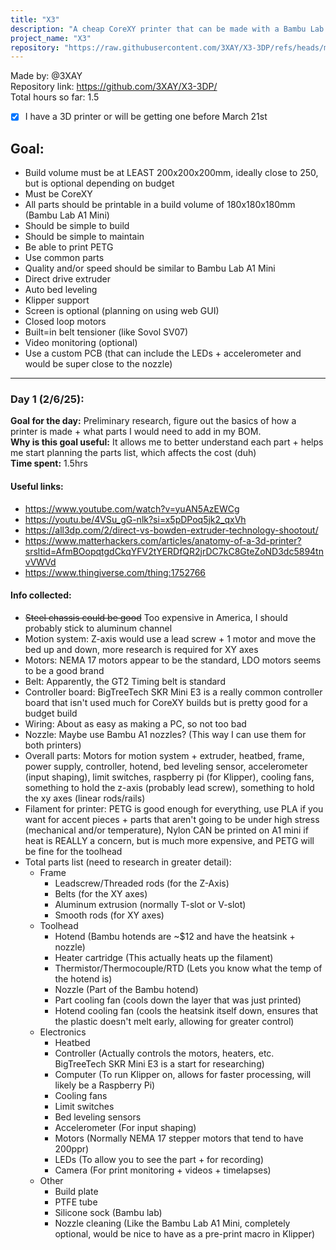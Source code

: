```yaml
---
title: "X3"
description: "A cheap CoreXY printer that can be made with a Bambu Lab A1 Mini"
project_name: "X3"
repository: "https://raw.githubusercontent.com/3XAY/X3-3DP/refs/heads/main/JOURNAL.md"
---
```

Made by: @3XAY <br>
Repository link: https://github.com/3XAY/X3-3DP/ <br>
Total hours so far: 1.5


* [X] I have a 3D printer or will be getting one before March 21st


## Goal:
- Build volume must be at LEAST 200x200x200mm, ideally close to 250, but is optional depending on budget
- Must be CoreXY
- All parts should be printable in a build volume of 180x180x180mm (Bambu Lab A1 Mini)
- Should be simple to build
- Should be simple to maintain
- Be able to print PETG
- Use common parts
- Quality and/or speed should be similar to Bambu Lab A1 Mini
- Direct drive extruder
- Auto bed leveling
- Klipper support
- Screen is optional (planning on using web GUI)
- Closed loop motors
- Built=in belt tensioner (like Sovol SV07)
- Video monitoring (optional)
- Use a custom PCB (that can include the LEDs + accelerometer and would be super close to the nozzle)

***
### Day 1 (2/6/25):
**Goal for the day:** Preliminary research, figure out the basics of how a printer is made + what parts I would need to add in my BOM. <br>
**Why is this goal useful:** It allows me to better understand each part + helps me start planning the parts list, which affects the cost (duh) <br>
**Time spent:** 1.5hrs

#### Useful links:
- https://www.youtube.com/watch?v=yuAN5AzEWCg
- https://youtu.be/4VSu_gG-nlk?si=x5pDPoq5jk2_qxVh
- https://all3dp.com/2/direct-vs-bowden-extruder-technology-shootout/
- https://www.matterhackers.com/articles/anatomy-of-a-3d-printer?srsltid=AfmBOopqtgdCkqYFV2tYERDfQR2jrDC7kC8GteZoND3dc5894tnvVWVd
- https://www.thingiverse.com/thing:1752766

#### Info collected:
- ~~Steel chassis could be good~~ Too expensive in America, I should probably stick to aluminum channel
- Motion system: Z-axis would use a lead screw + 1 motor and move the bed up and down, more research is required for XY axes
- Motors: NEMA 17 motors appear to be the standard, LDO motors seems to be a good brand
- Belt: Apparently, the GT2 Timing belt is standard
- Controller board: BigTreeTech SKR Mini E3 is a really common controller board that isn't used much for CoreXY builds but is pretty good for a budget build
- Wiring: About as easy as making a PC, so not too bad
- Nozzle: Maybe use Bambu A1 nozzles? (This way I can use them for both printers)
- Overall parts: Motors for motion system + extruder, heatbed, frame, power supply, controller, hotend, bed leveling sensor, accelerometer (input shaping), limit switches, raspberry pi (for Klipper), cooling fans, something to hold the z-axis (probably lead screw), something to hold the xy axes (linear rods/rails)
- Filament for printer: PETG is good enough for everything, use PLA if you want for accent pieces + parts that aren't going to be under high stress (mechanical and/or temperature), Nylon CAN be printed on A1 mini if heat is REALLY a concern, but is much more expensive, and PETG will be fine for the toolhead
- Total parts list (need to research in greater detail):
  * Frame
    - Leadscrew/Threaded rods (for the Z-Axis)
    - Belts (for the XY axes)
    - Aluminum extrusion (normally T-slot or V-slot)
    - Smooth rods (for XY axes)
  * Toolhead
    - Hotend (Bambu hotends are ~$12 and have the heatsink + nozzle)
    - Heater cartridge (This actually heats up the filament)
    - Thermistor/Thermocouple/RTD (Lets you know what the temp of the hotend is)
    - Nozzle (Part of the Bambu hotend)
    - Part cooling fan (cools down the layer that was just printed)
    - Hotend cooling fan (cools the heatsink itself down, ensures that the plastic doesn't melt early, allowing for greater control)
  * Electronics
    - Heatbed
    - Controller (Actually controls the motors, heaters, etc. BigTreeTech SKR Mini E3 is a start for researching)
    - Computer (To run Klipper on, allows for faster processing, will likely be a Raspberry Pi)
    - Cooling fans
    - Limit switches
    - Bed leveling sensors
    - Accelerometer (For input shaping)
    - Motors (Normally NEMA 17 stepper motors that tend to have 200ppr)
    - LEDs (To allow you to see the part + for recording)
    - Camera (For print monitoring + videos + timelapses)
  * Other
    - Build plate
    - PTFE tube
    - Silicone sock (Bambu lab)
    - Nozzle cleaning (Like the Bambu Lab A1 Mini, completely optional, would be nice to have as a pre-print macro in Klipper)
